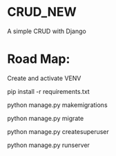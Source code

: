 # CRUD_NEW
A simple CRUD with Django

# Road Map:

Create and activate VENV

pip install -r requirements.txt

python manage.py makemigrations

python manage.py migrate

python manage.py createsuperuser

python manage.py runserver
